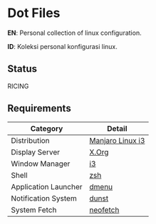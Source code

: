 # Dot Files
**EN**: Personal collection of linux configuration.

**ID**: Koleksi personal konfigurasi linux.

## Status
RICING

## Requirements
| Category             | Detail                                               |
|----------------------|------------------------------------------------------|
| Distribution         | [Manjaro Linux i3](https://manjaro.org/download/#i3) |
| Display Server       | [X.Org](https://www.x.org/wiki/)                     |
| Window Manager       | [i3](https://i3wm.org/)                              |
| Shell                | [zsh](https://www.zsh.org/)                          |
| Application Launcher | [dmenu](https://tools.suckless.org/dmenu/)           |
| Notification System  | [dunst](https://dunst-project.org/)                  |
| System Fetch         | [neofetch](https://github.com/dylanaraps/neofetch)   |
